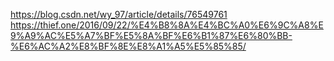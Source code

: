 https://blog.csdn.net/wy_97/article/details/76549761
https://thief.one/2016/09/22/%E4%B8%8A%E4%BC%A0%E6%9C%A8%E9%A9%AC%E5%A7%BF%E5%8A%BF%E6%B1%87%E6%80%BB-%E6%AC%A2%E8%BF%8E%E8%A1%A5%E5%85%85/
<!--stackedit_data:
eyJoaXN0b3J5IjpbLTQxMTQ2Njk0Miw1NDc2MDIwMzQsNTAzOD
c3NDIyXX0=
-->